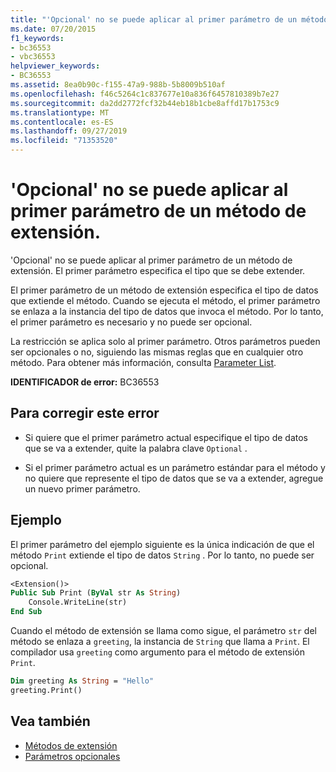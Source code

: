 ```yaml
---
title: "'Opcional' no se puede aplicar al primer parámetro de un método de extensión."
ms.date: 07/20/2015
f1_keywords:
- bc36553
- vbc36553
helpviewer_keywords:
- BC36553
ms.assetid: 8ea0b90c-f155-47a9-988b-5b8009b510af
ms.openlocfilehash: f46c5264c1c837677e10a836f6457810389b7e27
ms.sourcegitcommit: da2dd2772fcf32b44eb18b1cbe8affd17b1753c9
ms.translationtype: MT
ms.contentlocale: es-ES
ms.lasthandoff: 09/27/2019
ms.locfileid: "71353520"
---
```

# <a name="optional-cannot-be-applied-to-the-first-parameter-of-an-extension-method"></a>'Opcional' no se puede aplicar al primer parámetro de un método de extensión.
'Opcional' no se puede aplicar al primer parámetro de un método de extensión. El primer parámetro especifica el tipo que se debe extender.  
  
 El primer parámetro de un método de extensión especifica el tipo de datos que extiende el método. Cuando se ejecuta el método, el primer parámetro se enlaza a la instancia del tipo de datos que invoca el método. Por lo tanto, el primer parámetro es necesario y no puede ser opcional.  
  
 La restricción se aplica solo al primer parámetro. Otros parámetros pueden ser opcionales o no, siguiendo las mismas reglas que en cualquier otro método. Para obtener más información, consulta [Parameter List](../../visual-basic/language-reference/statements/parameter-list.md).  
  
 **IDENTIFICADOR de error:** BC36553  
  
## <a name="to-correct-this-error"></a>Para corregir este error  
  
- Si quiere que el primer parámetro actual especifique el tipo de datos que se va a extender, quite la palabra clave `Optional` .  
  
- Si el primer parámetro actual es un parámetro estándar para el método y no quiere que represente el tipo de datos que se va a extender, agregue un nuevo primer parámetro.  
  
## <a name="example"></a>Ejemplo  
 El primer parámetro del ejemplo siguiente es la única indicación de que el método `Print` extiende el tipo de datos `String` . Por lo tanto, no puede ser opcional.  
  
```vb  
<Extension()>  
Public Sub Print (ByVal str As String)  
    Console.WriteLine(str)  
End Sub  
```  
  
 Cuando el método de extensión se llama como sigue, el parámetro `str` del método se enlaza a `greeting`, la instancia de `String` que llama a `Print`. El compilador usa `greeting` como argumento para el método de extensión `Print`.  
  
```vb  
Dim greeting As String = "Hello"  
greeting.Print()  
```  
  
## <a name="see-also"></a>Vea también

- [Métodos de extensión](../../visual-basic/programming-guide/language-features/procedures/extension-methods.md)
- [Parámetros opcionales](../../visual-basic/programming-guide/language-features/procedures/optional-parameters.md)
